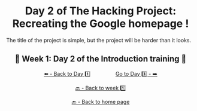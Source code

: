 <h1 align="center">Day 2 of The Hacking Project: Recreating the Google homepage !</h1>

The title of the project is simple, but the project will be harder than it looks.

<h2 align="center">🎉 Week 1: Day 2 of the Introduction training 🎉</h2>

<div align="center">
  
  [⬅️ - Back to Day 1️⃣](https://github.com/BenjaminCharmes/THP_Introduction/tree/main/Week_1/Day_1)
  &nbsp;&nbsp;&nbsp;&nbsp;&nbsp;&nbsp;&nbsp;&nbsp;&nbsp;&nbsp;&nbsp;&nbsp;&nbsp;&nbsp;&nbsp;
  [Go to Day 3️⃣ - ➡️](https://github.com/BenjaminCharmes/THP_Introduction/tree/main/Week_1/Day_3)

</div>

<div align="center">

  [🔙 - Back to week 1️⃣](https://github.com/BenjaminCharmes/THP_Introduction/tree/main/Week_1)

  [🔙 - Back to home page](https://github.com/BenjaminCharmes/THP_Introduction)

</div>
